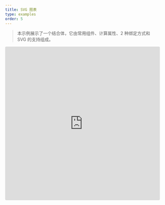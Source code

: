 ```yaml
---
title: SVG 图表
type: examples
order: 5
---
```


> 本示例展示了一个结合体，它由常用组件、计算属性、2 种绑定方式和 SVG 的支持组成。

<iframe src="https://codesandbox.io/embed/github/vuejs/vuejs.org/tree/master/src/v2/examples/vue-20-svg-graph?codemirror=1&hidedevtools=1&hidenavigation=1&theme=light" style="width:100%; height:500px; border:0; border-radius: 4px; overflow:hidden;" title="vue-20-template-compilation" allow="geolocation; microphone; camera; midi; vr; accelerometer; gyroscope; payment; ambient-light-sensor; encrypted-media; usb" sandbox="allow-modals allow-forms allow-popups allow-scripts allow-same-origin"></iframe>
